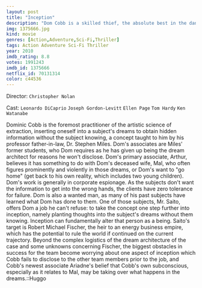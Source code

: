 ```yaml
---
layout: post
title: "Inception"
description: "Dom Cobb is a skilled thief, the absolute best in the dangerous art of extraction, stealing valuable secrets from deep within the subconscious during the dream state, when the mind is at its most vulnerable. Cobb's rare ability has made him a coveted player in this treacherous new world of corporate espionage, but it has also made him an international fugitive and cost him everything he has ever loved. Now Cobb is being offered a chance at redemption. One last job could give him his life back but only if he can accomplish the impossible, inception. Instead of the perfe.."
img: 1375666.jpg
kind: movie
genres: [Action,Adventure,Sci-Fi,Thriller]
tags: Action Adventure Sci-Fi Thriller 
year: 2010
imdb_rating: 8.8
votes: 1991243
imdb_id: 1375666
netflix_id: 70131314
color: c44536
---
```

Director: `Christopher Nolan`  

Cast: `Leonardo DiCaprio` `Joseph Gordon-Levitt` `Ellen Page` `Tom Hardy` `Ken Watanabe` 

Dominic Cobb is the foremost practitioner of the artistic science of extraction, inserting oneself into a subject's dreams to obtain hidden information without the subject knowing, a concept taught to him by his professor father-in-law, Dr. Stephen Miles. Dom's associates are Miles' former students, who Dom requires as he has given up being the dream architect for reasons he won't disclose. Dom's primary associate, Arthur, believes it has something to do with Dom's deceased wife, Mal, who often figures prominently and violently in those dreams, or Dom's want to "go home" (get back to his own reality, which includes two young children). Dom's work is generally in corporate espionage. As the subjects don't want the information to get into the wrong hands, the clients have zero tolerance for failure. Dom is also a wanted man, as many of his past subjects have learned what Dom has done to them. One of those subjects, Mr. Saito, offers Dom a job he can't refuse: to take the concept one step further into inception, namely planting thoughts into the subject's dreams without them knowing. Inception can fundamentally alter that person as a being. Saito's target is Robert Michael Fischer, the heir to an energy business empire, which has the potential to rule the world if continued on the current trajectory. Beyond the complex logistics of the dream architecture of the case and some unknowns concerning Fischer, the biggest obstacles in success for the team become worrying about one aspect of inception which Cobb fails to disclose to the other team members prior to the job, and Cobb's newest associate Ariadne's belief that Cobb's own subconscious, especially as it relates to Mal, may be taking over what happens in the dreams.::Huggo